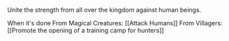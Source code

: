 Unite the strength from all over the kingdom against human beings.

When it's done
	From Magical Creatures: [[Attack Humans]]
	From Villagers: [[Promote the opening of a training camp for hunters]]